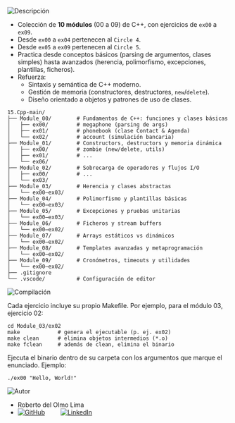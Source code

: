 ![Descripción](https://img.shields.io/badge/Descripción-blue?style=for-the-badge)

- Colección de **10 módulos** (00 a 09) de C++, con ejercicios de `ex00` a `ex09`.
- Desde `ex00` a `ex04` pertenecen al `Circle 4`.
- Desde `ex05` a `ex09` pertenecen al `Circle 5`.
- Practica desde conceptos básicos (parsing de argumentos, clases simples) hasta avanzados (herencia, polimorfismo, excepciones, plantillas, ficheros).  
- Refuerza:  
  - Sintaxis y semántica de C++ moderno.  
  - Gestión de memoria (constructores, destructores, `new`/`delete`).  
  - Diseño orientado a objetos y patrones de uso de clases. 

```text
15.Cpp-main/
├── Module_00/        # Fundamentos de C++: funciones y clases básicas
│   ├── ex00/         # megaphone (parsing de args)
│   ├── ex01/         # phonebook (clase Contact & Agenda)
│   └── ex02/         # account (simulación bancaria)
├── Module_01/        # Constructors, destructors y memoria dinámica
│   ├── ex00/         # zombie (new/delete, utils)
│   ├── ex01/         # ...
│   └── ex06/         
├── Module_02/        # Sobrecarga de operadores y flujos I/O
│   ├── ex00/         # ...
│   └── ex03/         
├── Module_03/        # Herencia y clases abstractas
│   └── ex00–ex03/    
├── Module_04/        # Polimorfismo y plantillas básicas
│   └── ex00–ex03/    
├── Module_05/        # Excepciones y pruebas unitarias
│   └── ex00–ex03/    
├── Module_06/        # Ficheros y stream buffers
│   └── ex00–ex02/    
├── Module_07/        # Arrays estáticos vs dinámicos
│   └── ex00–ex02/    
├── Module_08/        # Templates avanzadas y metaprogramación
│   └── ex00–ex02/    
├── Module_09/        # Cronómetros, timeouts y utilidades
│   └── ex00–ex02/    
├── .gitignore  
└── .vscode/          # Configuración de editor
```

![Compilación](https://img.shields.io/badge/Compilación-blue?style=for-the-badge)

Cada ejercicio incluye su propio Makefile. Por ejemplo, para el módulo 03, ejercicio 02:

    cd Module_03/ex02
    make            # genera el ejecutable (p. ej. ex02)
    make clean      # elimina objetos intermedios (*.o)
    make fclean     # además de clean, elimina el binario

Ejecuta el binario dentro de su carpeta con los argumentos que marque el enunciado. Ejemplo:

    ./ex00 "Hello, World!"






![Autor](https://img.shields.io/badge/Autor-red?style=for-the-badge)

- Roberto del Olmo Lima
- [![GitHub](https://img.shields.io/badge/GitHub-Profile-informational?style=for-the-badge&logo=github&logoColor=white&color=181717)](https://github.com/legrol)
 &nbsp;&nbsp;&nbsp;&nbsp;&nbsp;&nbsp;&nbsp;&nbsp;[![LinkedIn](https://img.shields.io/badge/LinkedIn-0077B5?style=for-the-badge&logo=linkedin&logoColor=white)](https://www.linkedin.com/in/roberto-del-olmo-731746245)
